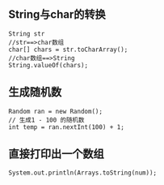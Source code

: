 ## String与char的转换

```
String str
//str==>char数组
char[] chars = str.toCharArray();
//char数组==>String
String.valueOf(chars);
```

## 生成随机数
```
Random ran = new Random();
// 生成1 - 100 的随机数
int temp = ran.nextInt(100) + 1;
```

## 直接打印出一个数组
```
System.out.println(Arrays.toString(num));
```